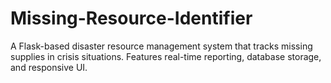 # Missing-Resource-Identifier
A Flask-based disaster resource management system that tracks missing supplies in crisis situations. Features real-time reporting, database storage, and responsive UI.
